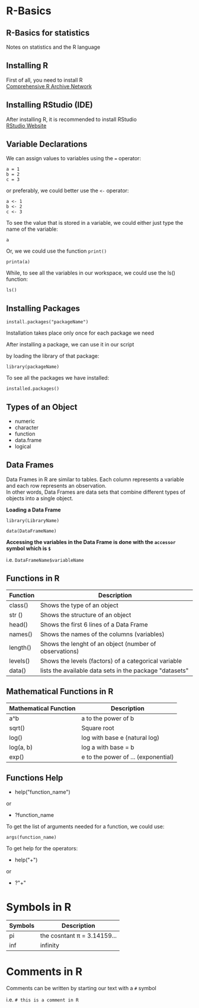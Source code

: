 # R-Basics

## R-Basics for statistics

Notes on statistics and the R language  

## Installing R
First of all, you need to install R  
[Comprehensive R Archive Network](https://cran.r-project.org/)

## Installing RStudio (IDE)
After installing R, it is recommended to install RStudio  
[RStudio Website](https://www.rstudio.com/products/rstudio/download/)

## Variable Declarations

We can assign values to variables using the `=` operator:
```
a = 1
b = 2
c = 3
```
or preferably, we could better use the `<-` operator:
```
a <- 1
b <- 2
c <- 3
```
To see the value that is stored in a variable, we could either just type the name of the variable:

```
a
```
Or, we we could use the function `print()`
```
printa(a)
```
While, to see all the variables in our workspace, we could use the ls() function:
```
ls()
```

## Installing Packages
```
install.packages("packageName")

```
Installation takes place only once for each package we need


After installing a package, we can use it in our script 

by loading the library of that package:

```
library(packageName)
```

To see all the packages we have installed:

```
installed.packages()

```

## Types of an Object

* numeric
* character
* function
* data.frame
* logical

## Data Frames

Data Frames in R are similar to tables. Each column represents a variable and each row represents an observation.  
In other words, Data Frames are data sets that combine different types of objects into a single object.

**Loading a Data Frame**

`library(LibraryName)`  

`data(DataFrameName)`  

**Accessing the variables in the Data Frame is done with the `accessor` symbol which is `$`** 

i.e. `DataFrameName$variableName`  


## Functions in R

Function | Description
---------|------------
class() | Shows the type of an object
str () | Shows the structure of an object
head() | Shows the first 6 lines of a Data Frame
names() | Shows the names of the columns (variables)
length() | Shows the lenght of an object (number of observations)
levels() | Shows the levels (factors) of a categorical variable
data() | lists the available data sets in the package "datasets"


## Mathematical Functions in R

Mathematical Function | Description
----------------------|------------
a^b | a to the power of b
sqrt() | Square root
log() | log with base e (natural log)
log(a, b) | log a with base = b
exp() | e to the power of ... (exponential)

## Functions Help

* help("function_name")

or  

* ?function_name

To get the list of arguments needed for a function, we could use:

```
args(function_name)
```

To get help for the operators:

* help("+")

or  

* ?"+"

# Symbols in R

Symbols | Description
---------|------------
pi | the cosntant π = 3.14159...
inf | infinity


# Comments in R

Comments can be written by starting our text with a `#` symbol

i.e. `# this is a comment in R`


